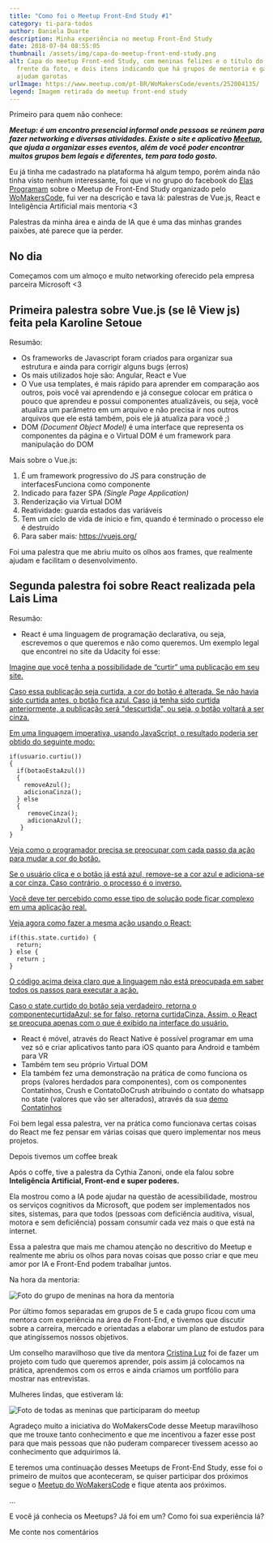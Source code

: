 ```yaml
---
title: "Como foi o Meetup Front-End Study #1"
category: ti-para-todos
author: Daniela Duarte
description: Minha experiência no meetup Front-End Study
date: 2018-07-04 08:55:05
thumbnail: /assets/img/capa-do-meetup-front-end-study.png
alt: Capa do meetup Front-end Study, com meninas felizes e o título do meetup na
  frente da foto, e dois itens indicando que há grupos de mentoria e garotas que
  ajudam garotas
urlImage: https://www.meetup.com/pt-BR/WoMakersCode/events/252004135/
legend: Imagem retirada do meetup front-end study
---
```

<!--StartFragment-->

Primeiro para quem não conhece:

***Meetup: é um encontro presencial informal onde pessoas se reúnem para fazer networking e diversas atividades. Existe o site e aplicativo [Meetup,](https://www.meetup.com/pt-BR/about/) que ajuda a organizar esses eventos, além de você poder encontrar muitos grupos bem legais e diferentes, tem para todo gosto.***

Eu já tinha me cadastrado na plataforma há algum tempo, porém ainda não tinha visto nenhum interessante, foi que vi no grupo do facebook do [Elas Programam](https://www.facebook.com/groups/elasprogramam) sobre o Meetup de Front-End Study organizado pelo [WoMakersCode,](http://womakerscode.org/) fui ver na descrição e tava lá: palestras de Vue.js, React e Inteligência Artificial mais mentoria <3

Palestras da minha área e ainda de IA que é uma das minhas grandes paixões, até parece que ia perder.

## No dia

Começamos com um almoço e muito networking oferecido pela empresa parceira Microsoft <3

## Primeira palestra sobre Vue.js (se lê View js) feita pela Karoline Setoue

Resumão:



* Os frameworks de Javascript foram criados para organizar sua estrutura e ainda para corrigir alguns bugs (erros)
* Os mais utilizados hoje são: Angular, React e Vue
* O Vue usa templates, é mais rápido para aprender em comparação aos outros, pois você vai aprendendo e já consegue colocar em prática o pouco que aprendeu e possui componentes atualizáveis, ou seja, você atualiza um parâmetro em um arquivo e não precisa ir nos outros arquivos que ele está também, pois ele já atualiza para você ;)
* DOM *(Document Object Model)* é uma interface que representa os componentes da página e o Virtual DOM é um framework para manipulação do DOM



Mais sobre o Vue.js:



1. É um framework progressivo do JS para construção de interfacesFunciona como componente
2. Indicado para fazer SPA *(Single Page Application)*
3. Renderização via Virtual DOM
4. Reatividade: guarda estados das variáveis
5. Tem um ciclo de vida de inicio e fim, quando é terminado o processo ele é destruído
6. Para saber mais: <https://vuejs.org/>



Foi uma palestra que me abriu muito os olhos aos frames, que realmente ajudam e facilitam o desenvolvimento.



## Segunda palestra foi sobre React realizada pela Lais Lima

Resumão:



* React é uma linguagem de programação declarativa, ou seja, escrevemos o que queremos e não como queremos. Um exemplo legal que encontrei no site da Udacity foi esse:



[Imagine que você tenha a possibilidade de “curtir” uma publicação em seu site.](https://br.udacity.com/blog/post/react-o-que-e-como-funciona)

[Caso essa publicação seja curtida, a cor do botão é alterada. Se não havia sido curtida antes, o botão fica azul. Caso já tenha sido curtida anteriormente, a publicação será "descurtida", ou seja, o botão voltará a ser cinza.](https://br.udacity.com/blog/post/react-o-que-e-como-funciona)

[Em uma linguagem imperativa, usando JavaScript, o resultado poderia ser obtido do seguinte modo:](https://br.udacity.com/blog/post/react-o-que-e-como-funciona)

```
if(usuario.curtiu()) 
{
  if(botaoEstaAzul()) 
  {
    removeAzul();
    adicionaCinza();
  } else 
  {
     removeCinza();
     adicionaAzul();
   }
}
```

[Veja como o programador precisa se preocupar com cada passo da ação para mudar a cor do botão.](https://br.udacity.com/blog/post/react-o-que-e-como-funciona)

[Se o usuário clica e o botão já está azul, remove-se a cor azul e adiciona-se a cor cinza. Caso contrário, o processo é o inverso.](https://br.udacity.com/blog/post/react-o-que-e-como-funciona)

[Você deve ter percebido como esse tipo de solução pode ficar complexo em uma aplicação real.](https://br.udacity.com/blog/post/react-o-que-e-como-funciona)

[Veja agora como fazer a mesma ação usando o React:](https://br.udacity.com/blog/post/react-o-que-e-como-funciona)

```
if(this.state.curtido) {
  return;
} else {
  return ;
}

```

[O código acima deixa claro que a linguagem não está preocupada em saber todos os passos para executar a ação.](https://br.udacity.com/blog/post/react-o-que-e-como-funciona)

[Caso o state.curtido do botão seja verdadeiro, retorna o componentecurtidaAzul; se for falso, retorna curtidaCinza. Assim, o React se preocupa apenas com o que é exibido na interface do usuário.](https://br.udacity.com/blog/post/react-o-que-e-como-funciona)

* React é móvel, através do React Native é possível programar em uma vez só e criar aplicativos tanto para iOS quanto para Android e também para VR
* Também tem seu próprio Virtual DOM
* Ela também fez uma demonstração na prática de como funciona os props (valores herdados para componentes), com os componentes Contatinhos, Crush e ContatoDoCrush atribuindo o contato do whatsapp no state (valores que vão ser alterados), através da sua [demo Contatinhos](https://github.com/lalizita/react-demo-contatinhos)

Foi bem legal essa palestra, ver na prática como funcionava certas coisas do React me fez pensar em várias coisas que quero implementar nos meus projetos.

Depois tivemos um coffee break

Após o coffe, tive a palestra da Cythia Zanoni, onde ela falou sobre **Inteligência Artificial, Front-end e super poderes.**

Ela mostrou como a IA pode ajudar na questão de acessibilidade, mostrou os serviços cognitivos da Microsoft, que podem ser implementados nos sites, sistemas, para que todos (pessoas com deficiência auditiva, visual, motora e sem deficiência) possam consumir cada vez mais o que está na internet.

Essa a palestra que mais me chamou atenção no descritivo do Meetup e realmente me abriu os olhos para novas coisas que posso criar e que meu amor por IA e Front-End podem trabalhar juntos.

Na hora da mentoria:

![Foto do grupo de meninas na hora da mentoria](/assets/img/foto-do-grupo-de-meninas-na-hora-da-mentoria.jpg)

Por último fomos separadas em grupos de 5 e cada grupo ficou com uma mentora com experiência na área de Front-End, e tivemos que discutir sobre a carreira, mercado e orientadas a elaborar um plano de estudos para que atingíssemos nossos objetivos.

Um conselho maravilhoso que tive da mentora [Cristina Luz](https://www.linkedin.com/in/cristinaluz07/) foi de fazer um projeto com tudo que queremos aprender, pois assim já colocamos na prática, aprendemos com os erros e ainda criamos um portfólio para mostrar nas entrevistas.

Mulheres lindas, que estiveram lá:

![Foto de todas as meninas que participaram do meetup](/assets/img/foto-de-todas-as-meninas-que-participaram-do-meetup.jpg)

Agradeço muito a iniciativa do WoMakersCode desse Meetup maravilhoso que me trouxe tanto conhecimento e que me incentivou a fazer esse post para que mais pessoas que não puderam comparecer tivessem acesso ao conhecimento que adquirimos lá.

E teremos uma continuação desses Meetups de Front-End Study, esse foi o primeiro de muitos que aconteceram, se quiser participar dos próximos segue o [Meetup do WoMakersCode](https://www.meetup.com/pt-BR/WoMakersCode/) e fique atenta aos próximos.

...

E você já conhecia os Meetups? Já foi em um? Como foi sua experiência lá?

Me conte nos comentários